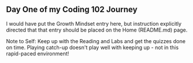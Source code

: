 ## Day One of my Coding 102 Journey

I would have put the Growth Mindset entry here, but instruction explicitly directed that that entry should be placed on the Home \(README.md\) page.

Note to Self:  Keep up with the Reading and Labs and get the quizzes done on time. Playing catch-up doesn't play well with keeping up - not in this rapid-paced environment!
